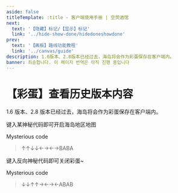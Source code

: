 ```yaml
---
aside: false
titleTemplate: :title - 客户端使用手册 | 空荧酒馆
next:
  text: '【隐藏】标记/【显示】标记'
  link: '../hide-show-done/hidedoneshowdone'
prev:
  text: '【画板】路线功能教程'
  link: '../canvas/guide'
description: 1.6版本、2.8版本已经过去，海岛将会作为彩蛋保存在客户端内。
banner: 죄송합니다. 이 페이지 번역은 아직 진행 중입니다
---
```


[文：【彩蛋】查看历史版本内容]: # 'https://support.qq.com/products/321980/faqs/97056'

# 【彩蛋】查看历史版本内容

1.6 版本、2.8 版本已经过去，海岛将会作为彩蛋保存在客户端内。

键入某神秘代码即可开启海岛地区地图

Mysterious code

> ↑↑↓↓←→←→BABA

键入反向神秘代码即可关闭彩蛋~

Mysterious code

> ↓↓↑↑→←→←ABAB
